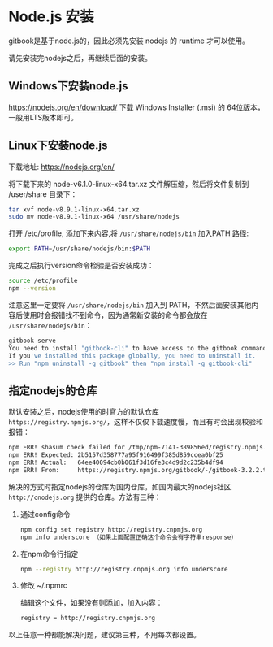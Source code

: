 # Node.js 安装

gitbook是基于node.js的，因此必须先安装 nodejs 的 runtime 才可以使用。

请先安装完nodejs之后，再继续后面的安装。

## Windows下安装node.js

https://nodejs.org/en/download/ 下载 Windows Installer (.msi) 的 64位版本，一般用LTS版本即可。

## Linux下安装node.js

下载地址: https://nodejs.org/en/

将下载下来的 node-v6.1.0-linux-x64.tar.xz 文件解压缩，然后将文件复制到 /user/share 目录下：

```bash
tar xvf node-v8.9.1-linux-x64.tar.xz
sudo mv node-v8.9.1-linux-x64 /usr/share/nodejs
```

打开 /etc/profile, 添加下来内容,将 `/usr/share/nodejs/bin` 加入PATH 路径:

```bash
export PATH=/usr/share/nodejs/bin:$PATH
```

完成之后执行version命令检验是否安装成功：

```bash
source /etc/profile
npm --version
```

注意这里一定要将 `/usr/share/nodejs/bin` 加入到 PATH，不然后面安装其他内容后使用时会报错找不到命令，因为通常新安装的命令都会放在 `/usr/share/nodejs/bin`：

```bash
gitbook serve
You need to install "gitbook-cli" to have access to the gitbook command anywhere on your system.
If you've installed this package globally, you need to uninstall it.
>> Run "npm uninstall -g gitbook" then "npm install -g gitbook-cli"
```

## 指定nodejs的仓库

默认安装之后，nodejs使用的时官方的默认仓库 `https://registry.npmjs.org/`，这样不仅仅下载速度慢，而且有时会出现校验和报错：

```bash
npm ERR! shasum check failed for /tmp/npm-7141-389856ed/registry.npmjs.org/gitbook/-/gitbook-3.2.2.tgz
npm ERR! Expected: 2b5157d358777a95f916499f385d859ccea0bf25
npm ERR! Actual:   64ee40094cb0b061f3d16fe3c4d9d2c235b4df94
npm ERR! From:     https://registry.npmjs.org/gitbook/-/gitbook-3.2.2.tgz
```

解决的方式时指定nodejs的仓库为国内仓库，如国内最大的nodejs社区 `http://cnodejs.org` 提供的仓库。方法有三种：

1. 通过config命令

    ```bash
    npm config set registry http://registry.cnpmjs.org
    npm info underscore （如果上面配置正确这个命令会有字符串response）
    ```

2. 在npm命令行指定

    ```bash
    npm --registry http://registry.cnpmjs.org info underscore
    ```

3. 修改 ~/.npmrc

	编辑这个文件，如果没有则添加，加入内容：

    ```bash
    registry = http://registry.cnpmjs.org
    ```

以上任意一种都能解决问题，建议第三种，不用每次都设置。
